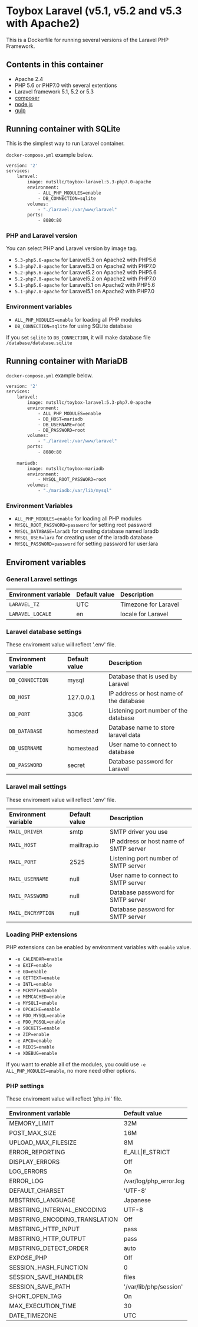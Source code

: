 # Toybox Laravel (v5.1, v5.2 and v5.3 with Apache2)

This is a Dockerfile for running several versions of the Laravel PHP Framework.

## Contents in this container

* Apache 2.4
* PHP 5.6 or PHP7.0 with several extentions
* Laravel framework 5.1, 5.2 or 5.3
* [composer](https://getcomposer.org/)
* [node.js](https://nodejs.org/en/)
* [gulp](http://gulpjs.com/)

## Running container with SQLite

This is the simplest way to run Laravel container.

``docker-compose.yml`` example below.

```bash
version: '2'
services:
    laravel:
        image: nutsllc/toybox-laravel:5.3-php7.0-apache
        environment:
            - ALL_PHP_MODULES=enable
            - DB_CONNECTION=sqlite
        volumes:
            - "./laravel:/var/www/laravel"
        ports:
            - 8080:80
```

### PHP and Laravel version

You can select PHP and Laravel version by image tag.

* ``5.3-php5.6-apache`` for Laravel5.3 on Apache2 with PHP5.6
* ``5.3-php7.0-apache`` for Laravel5.3 on Apache2 with PHP7.0
* ``5.2-php5.6-apache`` for Laravel5.2 on Apache2 with PHP5.6
* ``5.2-php7.0-apache`` for Laravel5.2 on Apache2 with PHP7.0
* ``5.1-php5.6-apache`` for Laravel5.1 on Apache2 with PHP5.6
* ``5.1-php7.0-apache`` for Laravel5.1 on Apache2 with PHP7.0

### Environment variables

* ``ALL_PHP_MODULES=enable`` for loading all PHP modules
* ``DB_CONNECTION=sqlite`` for using SQLite database

If you set ``sqlite`` to ``DB_CONNECTION``, it will make database file ``/database/database.sqlite``

## Running container with MariaDB

``docker-compose.yml`` example below.

```bash
version: '2'
services:
    laravel:
        image: nutsllc/toybox-laravel:5.3-php7.0-apache
        environment:
            - ALL_PHP_MODULES=enable
            - DB_HOST=mariadb
            - DB_USERNAME=root
            - DB_PASSWORD=root
        volumes:
            - "./laravel:/var/www/laravel"
        ports:
            - 8080:80
 
    mariadb:
        image: nutsllc/toybox-mariadb
        environment:
            - MYSQL_ROOT_PASSWORD=root
        volumes:
            - "./mariadb:/var/lib/mysql"
```

### Environment Variables

* ``ALL_PHP_MODULES=enable`` for loading all PHP modules
* ``MYSQL_ROOT_PASSWORD=password`` for setting root password
* ``MYSQL_DATABASE=laradb`` for creating database named laradb
* ``MYSQL_USER=lara`` for creating user of the laradb database
* ``MYSQL_PASSWORD=password`` for setting password for user:lara

## Enviroment variables

### General Laravel settings

|Environment variable|Default value|Description|
|:---|:---|:---|
|``LARAVEL_TZ``|UTC|Timezone for Laravel|
|``LARAVEL_LOCALE``|en|locale for Laravel|

### Laravel database settings

These enviroment value will reflect '.env' file.

|Environment variable|Default value|Description|
|:---|:---|:---|
|``DB_CONNECTION``|mysql|Database that is used by Laravel|
|``DB_HOST``|127.0.0.1|IP address or host name of the database|
|``DB_PORT``|3306|Listening port number of the database|
|``DB_DATABASE``|homestead|Database name to store laravel data|
|``DB_USERNAME``|homestead|User name to connect to database|
|``DB_PASSWORD``|secret|Database password for Laravel|

### Laravel mail settings

These enviroment value will reflect '.env' file.

|Environment variable|Default value|Description|
|:---|:---|:---|
|``MAIL_DRIVER``|smtp|SMTP driver you use|
|``MAIL_HOST``|mailtrap.io|IP address or host name of SMTP server|
|``MAIL_PORT``|2525|Listening port number of SMTP server|
|``MAIL_USERNAME``|null|User name to connect to SMTP server|
|``MAIL_PASSWORD``|null|Database password for SMTP server|
|``MAIL_ENCRYPTION``|null|Database password for SMTP server|


### Loading PHP extensions

PHP extensions can be enabled by environment variables with ``enable`` value.

* ``-e CALENDAR=enable``
* ``-e EXIF=enable``
* ``-e GD=enable``
* ``-e GETTEXT=enable``
* ``-e INTL=enable``
* ``-e MCRYPT=enable``
* ``-e MEMCACHED=enable``
* ``-e MYSQLI=enable``
* ``-e OPCACHE=enable``
* ``-e PDO_MYSQL=enable``
* ``-e PDO_PGSQL=enable``
* ``-e SOCKETS=enable``
* ``-e ZIP=enable``
* ``-e APCU=enable``
* ``-e REDIS=enable``
* ``-e XDEBUG=enable``

If you want to enable all of the modules, you could use ``-e ALL_PHP_MODULES=enable``, no more need other options.

### PHP settings

These enviroment value will reflect 'php.ini' file.

|Environment variable|Default value|
|:---|:---|
|MEMORY_LIMIT|32M|
|POST_MAX_SIZE|16M|
|UPLOAD_MAX_FILESIZE|8M|
|ERROR_REPORTING|E_ALL\|E_STRICT|
|DISPLAY_ERRORS|Off|
|LOG_ERRORS|On|
|ERROR_LOG|/var/log/php_error.log|
|DEFAULT_CHARSET|'UTF-8'|
|MBSTRING_LANGUAGE|Japanese|
|MBSTRING_INTERNAL_ENCODING|UTF-8|
|MBSTRING_ENCODING_TRANSLATION|Off|
|MBSTRING_HTTP_INPUT|pass|
|MBSTRING_HTTP_OUTPUT|pass|
|MBSTRING_DETECT_ORDER|auto|
|EXPOSE_PHP|Off|
|SESSION_HASH_FUNCTION|0|
|SESSION_SAVE_HANDLER|files|
|SESSION_SAVE_PATH|'/var/lib/php/session'|
|SHORT_OPEN_TAG|On|
|MAX_EXECUTION_TIME|30|
|DATE_TIMEZONE|UTC|